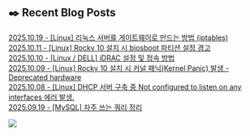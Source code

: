 
## ✒️ Recent Blog Posts
[2025.10.19 - [Linux] 리눅스 서버를 게이트웨이로 만드는 방법 (iptables)](https://jaehyojjang.dev/리눅스서버/리눅스/linux_gateway/) <br/>
[2025.10.11 - [Linux] Rocky 10 설치 시 biosboot 파티션 설정 경고](https://jaehyojjang.dev/리눅스서버/리눅스/rocky10-biosboot/) <br/>
[2025.10.10 - [Linux / DELL] iDRAC 설정 및 접속 방법](https://jaehyojjang.dev/리눅스서버/리눅스/dell%20iDRAC%20설정/) <br/>
[2025.10.09 - [Linux] Rocky 10 설치 시 커널 패닉(Kernel Panic) 발생 - Deprecated hardware](https://jaehyojjang.dev/트러블슈팅/rocky10-old-cpu-issue/) <br/>
[2025.10.08 - [Linux] DHCP 서버 구축 중 Not configured to listen on any interfaces 에러 발생.](https://jaehyojjang.dev/트러블슈팅/dhcp-error/) <br/>
[2025.09.19 - [MySQL] 자주 쓰는 쿼리 정리](https://jaehyojjang.dev/language/mysql-query/query/) <br/>


<img src="https://img.shields.io/badge/최근%20배포일-2025/10/20_00:21-%23121212?style=flat">
